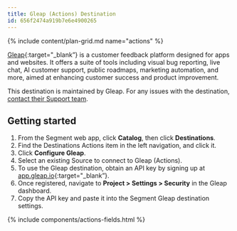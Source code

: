 ```yaml
---
title: Gleap (Actions) Destination
id: 656f2474a919b7e6e4900265
---
```


{% include content/plan-grid.md name="actions" %}

[Gleap](https://gleap.io/?utm_source=segmentio&utm_medium=docs&utm_campaign=partners){:target="_blank”} is a customer feedback platform designed for apps and websites. It offers a suite of tools including visual bug reporting, live chat, AI customer support, public roadmaps, marketing automation, and more, aimed at enhancing customer success and product improvement.


This destination is maintained by Gleap. For any issues with the destination, [contact their Support team](mailto:hello@gleap.io).


## Getting started

1. From the Segment web app, click **Catalog**, then click **Destinations**.
2. Find the Destinations Actions item in the left navigation, and click it.
3. Click **Configure Gleap**.
4. Select an existing Source to connect to Gleap (Actions).
5. To use the Gleap destination, obtain an API key by signing up at [app.gleap.io](https://app.gleap.io){:target="_blank”}.
6. Once registered, navigate to **Project > Settings > Security** in the Gleap dashboard.
7. Copy the API key and paste it into the Segment Gleap destination settings.

{% include components/actions-fields.html %}
